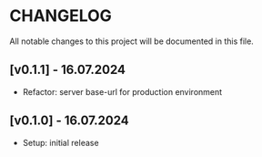 # CHANGELOG

All notable changes to this project will be documented in this file.

## [v0.1.1] - 16.07.2024
- Refactor: server base-url for production environment

## [v0.1.0] - 16.07.2024
- Setup: initial release